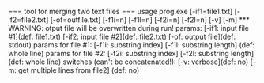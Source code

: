 === tool for merging two text files ===
usage prog.exe [-if1=file1.txt] [-if2=file2.txt] [-of=outfile.txt] [-f1i=n] [-f1l=n] [-f2i=n] [-f2l=n] [-v] [-m]
*** WARNING: otput file will be overwritten during run!
params: [-if1: input file #1](def: file1.txt) [-if2: input file #2](def: file2.txt) [-of: output file](def: stdout)
params for file #1: [-f1i: substring index] [-f1l: substring length] (def: whole line)
params for file #2: [-f2i: substring index] [-f2l: substring length] (def: whole line)
switches (can't be concatenated!): [-v: verbose](def: no) [-m: get multiple lines from file2] (def: no) 
